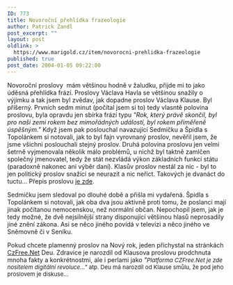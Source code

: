 ```yaml
---
ID: 773
title: Novoroční přehlídka frazeologie
author: Patrick Zandl
post_excerpt: ""
layout: post
oldlink: >
  https://www.marigold.cz/item/novorocni-prehlidka-frazeologie
published: true
post_date: 2004-01-05 09:22:00
---
```

<p>
Novoroční proslovy&#160;&#160;mám většinou hodně v žaludku, přijde mi to jako úděsná přehlídka frází. Proslovy Václava Havla se většinou snažily o výjimku a tak jsem byl zvědav, jak dopadne proslov Václava Klause. Byl příšerný. Prvních sedm minut (počítal jsem si to) tedy vlasntě polovina proslovu, byla opravdu jen sbírka frází typu <EM>"Rok, který právě skončil, byl pro naši zemi rokem bez mimořádných událostí, byl rokem přiměřeně úspěšným."</EM> Když jsem pak poslouchal navazující Sedmičku a Špidla s Topolánkem si notovali, jak to byl fajn vyrovnaný proslov, nevěřil jsem, že jsme všichni poslouchali stejný proslov. Druhá polovina proslovu jen velmi šetrně vyjmenovala několik málo problémů, u nichž byl taktně zamlčen společný jmenovatel, tedy že stát nezvládá výkon základních funkcí státu (paradoxně nakonec ani výběr daní). Klasův proslov nestál za nic - byl to jen politický proslov snažící se neurazit a nic neříct. Takových je dvanáct do tuctu... Přepis proslovu <A href="http://www.vaclavklaus.cz/klaus2/asp/clanek.asp?id=YxH7NRCTaYRE" target=_blank>je zde</A>.</p>

<p>
Sedmičku jsem sledoval po dlouhé době a přišla mi vydařená. Špidla s Topolánkem si notovali, jak oba dva jsou aktivně proti tomu, že poslanci mají jinak počítanou nemocenskou, než normální občan. Nepochopil jsem, jak je tedy možné, že dvě nejsilnější strany disponující většinou hlasů neprosadily jiné znění zákona. Asi se něco jiného povídá v televizi a něco jiného ve Sněmovně či v Seníku. </p>

<p>
Pokud chcete plamenný proslov na Nový rok, jeden přichystal na stránkách <A href="http://www.czfree.net/forum/showthread.php?s=&amp;threadid=7270" target=_blank>CzFree.Net</A> Deu. Zdravice je narozdíl od Klausova proslovu prodchnuta mnoha fakty a konkrétnostmi, ale i perlami jako <EM>"</EM><FONT size=2><EM>Platforma CZFree.Net je zde nositelem digitální revoluce..."</EM> atp. Deu má narozdíl od Klause smůlu, že pod jeho proslovem je diskuse...</FONT></p>
